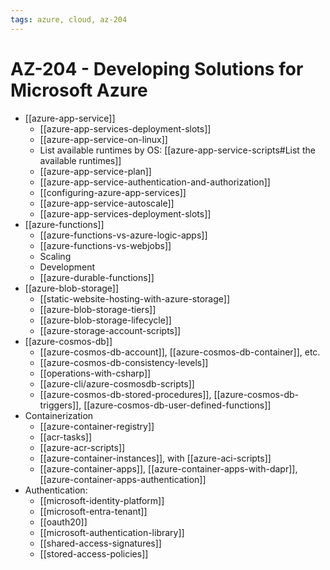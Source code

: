 ```yaml
---
tags: azure, cloud, az-204
---
```


# AZ-204 - Developing Solutions for Microsoft Azure

- [[azure-app-service]]
  - [[azure-app-services-deployment-slots]]
  - [[azure-app-service-on-linux]]
  - List available runtimes by OS: [[azure-app-service-scripts#List the available runtimes]]
  - [[azure-app-service-plan]]
  - [[azure-app-service-authentication-and-authorization]]
  - [[configuring-azure-app-services]]
  - [[azure-app-service-autoscale]]
  - [[azure-app-services-deployment-slots]]
- [[azure-functions]]
  - [[azure-functions-vs-azure-logic-apps]]
  - [[azure-functions-vs-webjobs]]
  - Scaling
  - Development
  - [[azure-durable-functions]]
- [[azure-blob-storage]]
  - [[static-website-hosting-with-azure-storage]]
  - [[azure-blob-storage-tiers]]
  - [[azure-blob-storage-lifecycle]]
  - [[azure-storage-account-scripts]]
- [[azure-cosmos-db]]
  - [[azure-cosmos-db-account]], [[azure-cosmos-db-container]], etc.
  - [[azure-cosmos-db-consistency-levels]]
  - [[operations-with-csharp]]
  - [[azure-cli/azure-cosmosdb-scripts]]
  - [[azure-cosmos-db-stored-procedures]], [[azure-cosmos-db-triggers]], [[azure-cosmos-db-user-defined-functions]]
- Containerization
  - [[azure-container-registry]]
  - [[acr-tasks]]
  - [[azure-acr-scripts]]
  - [[azure-container-instances]], with [[azure-aci-scripts]]
  - [[azure-container-apps]], [[azure-container-apps-with-dapr]], [[azure-container-apps-authentication]]
- Authentication:
  - [[microsoft-identity-platform]]
  - [[microsoft-entra-tenant]]
  - [[oauth20]]
  - [[microsoft-authentication-library]]
  - [[shared-access-signatures]]
  - [[stored-access-policies]]
